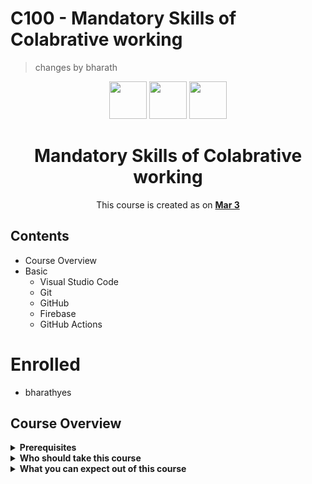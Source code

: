 # C100 - Mandatory Skills of Colabrative working
> changes by bharath

<div align="center">
  <img height="60" src="https://img.icons8.com/ios-filled/50/000000/github.png"/>
  <img height="60" src="https://img.icons8.com/color/48/000000/visual-studio--v1.png"/>
  <img height="60" src="https://img.icons8.com/color/48/000000/firebase.png"/>
  <h1>Mandatory Skills of Colabrative working</h1>

<span>This course is created as on <a href=#><b>Mar 3</b></a>
</span>

<!-- [![Open in Gitpod](https://gitpod.io/button/open-in-gitpod.svg)](https://gitpod.io/#https://github.com/eternals-school/C100) -->

</div>


## Contents

+ Course Overview
+ Basic
  - Visual Studio Code
  - Git
  - GitHub
  - Firebase
  - GitHub Actions

# Enrolled
* bharathyes

## Course Overview
<details><summary><b>Prerequisites</b></summary>
<p>
<ul>
<li>Basic knowledge of Browser </li>
</ul>
</p>
</details>

<details><summary><b>Who should take this course</b></summary>
<p>
Anyone who has started/new with leass than 1 years of experience in CS
</p>
</details>

<details><summary><b>What you can expect out of this course</b></summary>
<p>
You will get a strong understanding about the how people collaboratively work on a big projects
</p>
</details>
